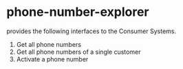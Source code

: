 # phone-number-explorer
 
provides the following interfaces to the Consumer Systems. 
1.	Get all phone numbers
2.	Get all phone numbers of a single customer
3.	Activate a phone number

